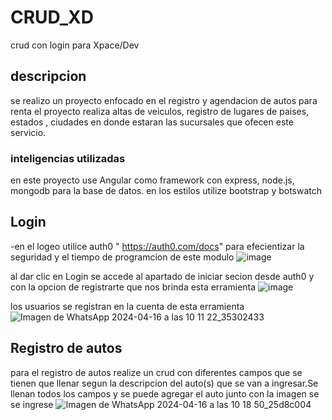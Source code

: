 # CRUD_XD
crud con login para Xpace/Dev
## descripcion 
 se realizo un proyecto enfocado en el registro y agendacion de autos para renta el proyecto realiza altas de veiculos, registro de lugares de paises, estados , ciudades  en donde estaran las sucursales que ofecen este servicio. 
 ### inteligencias utilizadas 
en este proyecto use Angular como framework con express, node.js, mongodb para la base de datos.
en los estilos utilize bootstrap y botswatch 
## Login

-en el logeo utilice auth0  " https://auth0.com/docs" para efecientizar la seguridad y el tiempo de programcion de este modulo 
![image](https://github.com/OskaritoLM/CRUD_XD/assets/116208760/18341887-f218-4be5-aedc-8bbb3890a2bc)

al dar clic en Login se accede al apartado de iniciar secion desde auth0 y con la opcion de registrarte que nos brinda esta erramienta 
![image](https://github.com/OskaritoLM/CRUD_XD/assets/116208760/07105311-f83c-463b-bc7b-d866400538ca)

los usuarios se registran en la cuenta de esta erramienta 
![Imagen de WhatsApp 2024-04-16 a las 10 11 22_35302433](https://github.com/OskaritoLM/CRUD_XD/assets/116208760/309c0861-23dd-43a4-8e78-03313d0a92bd)

## Registro de autos
para el registro de autos realize un crud con diferentes campos que se tienen que llenar segun la descripcion del auto(s) que se van a ingresar.Se llenan todos los campos y se puede agregar el auto  junto con la imagen se se ingrese 
![Imagen de WhatsApp 2024-04-16 a las 10 18 50_25d8c004](https://github.com/OskaritoLM/CRUD_XD/assets/116208760/3e7190bf-220d-4fac-bdab-2ed89543c52a)

